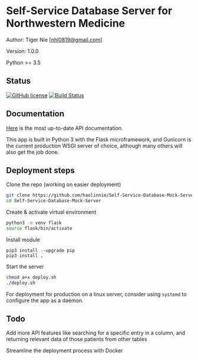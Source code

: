 # Self-Service Database Server for Northwestern Medicine

Author: Tiger Nie [nhl0819@gmail.com]

Version: 1.0.0

Python >= 3.5

## Status

[![GitHub license](https://img.shields.io/badge/license-MIT-blue.svg)]()
[![Build Status](https://travis-ci.com/haolinnie/Self-Service-Database-Mock-Server.svg?branch=master)](https://travis-ci.com/haolinnie/Self-Service-Database-Mock-Server)

## Documentation

[Here](https://tigernie.com/ssd_api) is the most up-to-date API documentation.

This app is built in Python 3 with the Flask microframework, and Gunicorn is the current production WSGI server of choice, although many others will also get the job done.


## Deployment steps

Clone the repo (working on easier deployment)

```bash
git clone https://github.com/haolinnie/Self-Service-Database-Mock-Server.git
cd Self-Service-Database-Mock-Server
```

Create & activate virtual environment

```bash
python3 -m venv flask
source flask/bin/activate
```

Install module

```
pip3 install --upgrade pip
pip3 install .
```

Start the server

```bash
chmod a+x deploy.sh
./deploy.sh
```

For deployment for production on a linux server, consider using `systemd` to configure the app as a daemon.


## Todo

Add more API features like searching for a specific entry in a column, and returning relevant data of those patients from other tables

Streamline the deployment process with Docker
